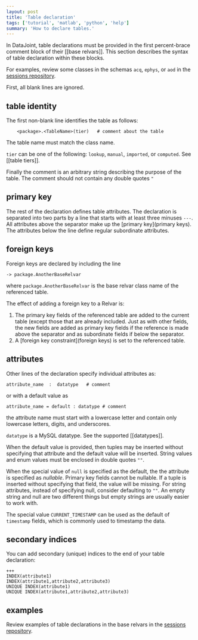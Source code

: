 ```yaml
---
layout: post
title: 'Table declaration'
tags: ['tutorial', 'matlab', 'python', 'help']
summary: 'How to declare tables.'
---
```


In DataJoint, table declarations must be provided in the first percent-brace comment block of their [[base relvars]]. This section describes the syntax of table declaration within these blocks.

For examples, review some classes in the schemas `acq`, `ephys`, or `aod` in the [sessions repository](https://github.com/atlab/sessions).

First, all blank lines are ignored. 

## table identity
The first non-blank line identifies the table as follows:
```
    <package>.<TableName>(tier)   # comment about the table
```

The table name must match the class name. 

`tier` can be one of the following: `lookup`, `manual`, `imported`, or `computed`.  See [[table tiers]].

Finally the comment is an arbitrary string describing the purpose of the table.  The comment should not contain any double quotes `"`

## primary key  
The rest of the declaration defines table attributes. The declaration is separated into two parts by a line that starts with at least three minuses `---`. All attributes above the separator make up the [primary key](primary keys). The attributes below the line define regular subordinate attributes.

## foreign keys 
Foreign keys are declared by including the line  
```
-> package.AnotherBaseRelvar
```
where `package.AnotherBaseRelvar` is the base relvar class name of the referenced table.

The effect of adding a foreign key to a Relvar is:

1. The primary key fields of the referenced table are added to the current table (except those that are already included.  Just as with other fields, the new fields are added as primary key fields if the reference is made above the separator and as subordinate fields if below the separator.
1. A [foreign key constraint](foreign keys) is set to the referenced table.

## attributes
Other lines of the declaration specify individual attributes as:
```
attribute_name  :  datatype   # comment
```
or with a default value as 
```
attribute_name = default : datatype # comment
```
the attribute name must start with a lowercase letter and contain only lowercase letters, digits, and underscores.

`datatype` is a MySQL datatype. See the supported [[datatypes]].

When the default value is provided, then tuples may be inserted without specifying that attribute and the default value will be inserted.  String values and enum values must be enclosed in double quotes `""`.   

When the special value of `null` is specified as the default, the the attribute is specified as _nullable_.  Primary key fields cannot be nullable.  If a tuple is inserted without specifying that field, the value will be missing.  For string attributes, instead of specifying null, consider defaulting to `""`.  An empty string and null are two different things but empty strings are usually easier to work with.

The special value `CURRENT_TIMESTAMP` can be used as the default of `timestamp` fields, which is commonly used to timestamp the data.

## secondary indices

You can add secondary (unique) indices to the end of your table declaration:
```
+++
INDEX(attribute1)
INDEX(attribute1,attribute2,attribute3)
UNIQUE INDEX(attribute1)
UNIQUE INDEX(attribute1,attribute2,attribute3)
```

## examples
Review examples of table declarations in the base relvars in the [sessions repository](https://github.com/atlab/sessions/tree/master/schemas).